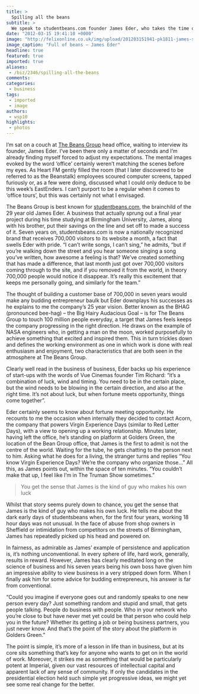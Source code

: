 ```yaml
---
title: >
  Spilling all the beans
subtitle: >
  We speak to studentbeans.com founder James Eder, who takes the time out to teach us a short lesson in business.
date: "2012-03-15 19:41:10 +0000"
image: "http://felixonline.co.uk/img/upload/201203151941-pk1811-james-sb-logo-2011.png"
image_caption: "Full of beans – James Eder"
headline: true
featured: true
imported: true
aliases:
 - /biz/2346/spilling-all-the-beans
comments:
categories:
 - business
tags:
 - imported
 - image
authors:
 - wsp10
highlights:
 - photos
---
```


I’m sat on a couch at [The Beans Group](http://www.thebeansgroup.com/) head office, waiting to interview its founder, James Eder. I’ve been there only a matter of seconds and I’m already finding myself forced to adjust my expectations. The mental images evoked by the word ‘office’ certainly weren’t matching the scenes before my eyes. As Heart FM gently filled the room (that I later discovered to be referred to as the Beanstalk) employees scoured computer screens, tapped furiously or, as a few were doing, discussed what I could only deduce to be this week’s EastEnders. I can’t purport to be a regular when it comes to ‘office tours’, but this was certainly not what I envisaged.

The Beans Group is best known for [studentbeans.com](http://studentbeans.com), the brainchild of the 29 year old James Eder. A business that actually sprung out a final year project during his time studying at Birmingham University, James, along with his brother, put their savings on the line and set off to made a success of it. Seven years on, studentsbeans.com is now a nationally recognized brand that receives 700,000 visitors to its website a month, a fact that swells Eder with pride. “I can’t write songs, I can’t sing,” he admits, “but if you’re walking down the street and you hear someone singing a song you’ve written, how awesome a feeling is that? We’ve created something that has made a difference, that last month just got over 700,000 visitors coming through to the site, and if you removed it from the world, in theory 700,000 people would notice it disappear. It’s really this excitement that keeps me personally going, and similarly for the team.”

The thought of building a customer base of 700,000 in seven years would make any budding entrepreneur baulk but Eder downplays his successes as he explains to me the company’s 25 year vision. Better known as the BHAG (pronounced bee-hag) – the Big Hairy Audacious Goal – is for The Beans Group to touch 100 million people everyday, a target that James feels keeps the company progressing in the right direction. He draws on the example of NASA engineers who, in getting a man on the moon, worked purposefully to achieve something that excited and inspired them. This in turn trickles down and defines the working environment as one in which work is done with real enthusiasm and enjoyment, two characteristics that are both seen in the atmosphere at The Beans Group.

Clearly well read in the business of business, Eder backs up his experience of start-ups with the words of Vue Cinemas founder Tim Richard: “it’s a combination of luck, wind and timing. You need to be in the certain place, but the wind needs to be blowing in the certain direction, and also at the right time. It’s not about luck, but when fortune meets opportunity, things come together”.

Eder certainly seems to know about fortune meeting opportunity. He recounts to me the occasion when internally they decided to contact Acorn, the company that powers Virgin Experience Days (similar to Red Letter Days), with a view to opening up a working relationship. Minutes later, having left the office, he’s standing on platform at Golders Green, the location of the Bean Group office, that James is the first to admit is not the centre of the world. Waiting for the tube, he gets chatting to the person next to him. Asking what he does for a living, the stranger turns and replies “You know Virgin Experience Days? We’re the company who organize those…” All this, as James points out, within the space of ten minutes. “You couldn’t make that up, I feel like I’m in The Truman Show sometimes.”

> You get the sense that James is the kind of guy who makes his own luck

Whilst that story seems purely down to chance, you get the sense that James is the kind of guy who makes his own luck. He tells me about the dark early days of studentsbeans when, for the first four years, working 18 hour days was not unusual. In the face of abuse from shop owners in Sheffield or intimidation from competitors on the streets of Birmingham, James has repeatedly picked up his head and powered on.

In fairness, as admirable as James’ example of persistence and application is, it’s nothing unconventional. In every sphere of life, hard work, generally, results in reward. However, James has clearly meditated long on the science of business and his seven years being his own boss have given him an impressive ability to view business in a very stripped down form. When I finally ask him for some advice for budding entrepreneurs, his answer is far from conventional.

“Could you imagine if everyone goes out and randomly speaks to one new person every day? Just something random and stupid and small, that gets people talking. People do business with people. Who in your network who you’re close to but have never met yet could be that person who could help you in the future? Whether its getting a job or being business partners, you just never know. And that’s the point of the story about the platform in Golders Green.”

The point is simple, it’s more of a lesson in life than in business, but at its core sits something that’s key for anyone who wants to get on in the world of work. Moreover, it strikes me as something that would be particularly potent at Imperial, given our vast resources of intellectual capital and apparent lack of any sense of community. If only the candidates in the presidential election held such simple yet progressive ideas, we might yet see some real change for the better.
